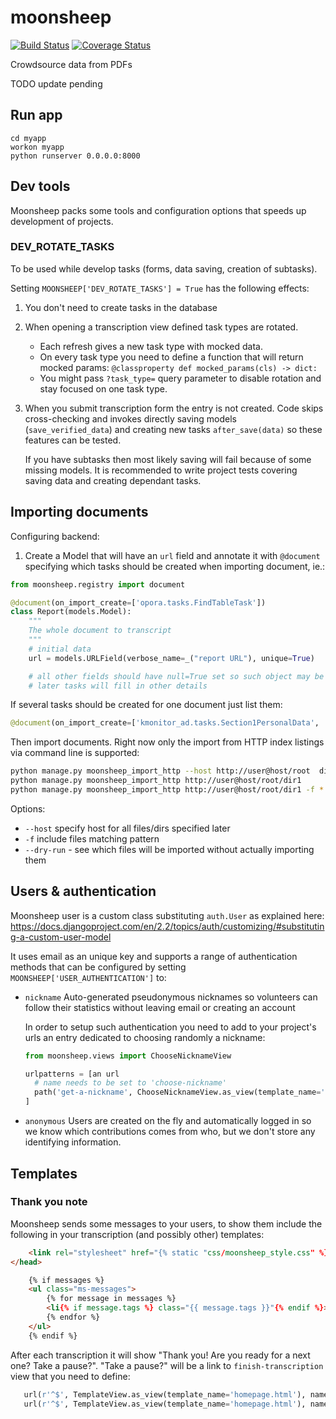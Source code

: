 # moonsheep
[![Build Status](https://travis-ci.org/themoonsheep/moonsheep.svg?branch=master)](https://travis-ci.org/themoonsheep/moonsheep)
[![Coverage Status](https://coveralls.io/repos/github/themoonsheep/moonsheep/badge.svg?branch=master)](https://coveralls.io/github/themoonsheep/moonsheep?branch=master)

Crowdsource data from PDFs

TODO update pending

## Run app
```
cd myapp
workon myapp
python runserver 0.0.0.0:8000
```

## Dev tools

Moonsheep packs some tools and configuration options that speeds up development of projects.

### DEV_ROTATE_TASKS

To be used while develop tasks (forms, data saving, creation of subtasks).

Setting `MOONSHEEP['DEV_ROTATE_TASKS'] = True` has the following effects:
1. You don't need to create tasks in the database
1. When opening a transcription view defined task types are rotated.
   - Each refresh gives a new task type with mocked data.   
   - On every task type you need to define a function that will return mocked params:
   `@classproperty def mocked_params(cls) -> dict:`   
   - You might pass `?task_type=` query parameter to disable rotation and stay focused on one task type.
1. When you submit transcription form the entry is not created. Code skips cross-checking and invokes directly saving models (`save_verified_data`)
   and creating new tasks `after_save(data)` so these features can be tested.
   
   If you have subtasks then most likely saving will fail because of some missing models.
   It is recommended to write project tests covering saving data and creating dependant tasks.

## Importing documents

Configuring backend:
1. Create a Model that will have an `url` field and annotate it with `@document` 
specifying which tasks should be created when importing document, ie.:

```python
from moonsheep.registry import document

@document(on_import_create=['opora.tasks.FindTableTask'])
class Report(models.Model):
    """
    The whole document to transcript
    """
    # initial data
    url = models.URLField(verbose_name=_("report URL"), unique=True)

    # all other fields should have null=True set so such object may be created just based on url.
    # later tasks will fill in other details 
```

If several tasks should be created for one document just list them:
```python
@document(on_import_create=['kmonitor_ad.tasks.Section1PersonalData', 'kmonitor_ad.tasks.Section2Properties', 'kmonitor_ad.tasks.Section3Movables'])
```

Then import documents. Right now only the import from HTTP index listings via command line is supported:

```bash
python manage.py moonsheep_import_http --host http://user@host/root  dir1 dir2/file1
python manage.py moonsheep_import_http http://user@host/root/dir1
python manage.py moonsheep_import_http http://user@host/root/dir1 -f *.pdf --dry-run
```

Options:
- `--host` specify host for all files/dirs specified later
- `-f` include files matching pattern
- `--dry-run` - see which files will be imported without actually importing them

## Users & authentication

Moonsheep user is a custom class substituting `auth.User` as explained here: https://docs.djangoproject.com/en/2.2/topics/auth/customizing/#substituting-a-custom-user-model

It uses email as an unique key and supports a range of authentication methods that can be configured by setting `MOONSHEEP['USER_AUTHENTICATION']` to:
- `nickname` Auto-generated pseudonymous nicknames so volunteers can follow their statistics without leaving email or creating an account 
    
   In order to setup such authentication you need to add to your project's urls an entry dedicated to choosing randomly a nickname:
   ```python
   from moonsheep.views import ChooseNicknameView

   urlpatterns = [an url
     # name needs to be set to 'choose-nickname'
     path('get-a-nickname', ChooseNicknameView.as_view(template_name='nickname.html'), name='choose-nickname'),
   ]
   ``` 
- `anonymous` Users are created on the fly and automatically logged in so we know which contributions comes from who, but we don't store any identifying information. 

## Templates

### Thank you note

Moonsheep sends some messages to your users, to show them include the following in your transcription (and possibly other) templates:

```html
    <link rel="stylesheet" href="{% static "css/moonsheep_style.css" %}">
</head>

    {% if messages %}
    <ul class="ms-messages">
        {% for message in messages %}
        <li{% if message.tags %} class="{{ message.tags }}"{% endif %}>{{ message|safe }}</li>
        {% endfor %}
    </ul>
    {% endif %}
```

After each transcription it will show "Thank you! Are you ready for a next one? Take a pause?". 
 "Take a pause?" will be a link to `finish-transcription` view that you need to define:
 ```python
    url(r'^$', TemplateView.as_view(template_name='homepage.html'), name='finish-transcription'),
    url(r'^$', TemplateView.as_view(template_name='homepage.html'), name='home'),
```